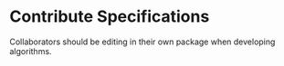 # Contribute Specifications

Collaborators should be editing in their own package when developing algorithms.